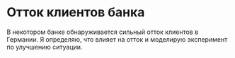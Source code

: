 # Отток клиентов банка
В некотором банке обнаруживается сильный отток клиентов в Германии. Я определяю, что влияет на отток и моделирую эксперимент по улучшению ситуации.

